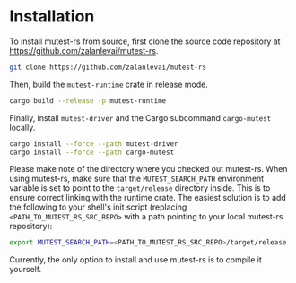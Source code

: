 # Installation

To install mutest-rs from source, first clone the source code repository at <https://github.com/zalanlevai/mutest-rs>.

```sh
git clone https://github.com/zalanlevai/mutest-rs
```

Then, build the `mutest-runtime` crate in release mode.

```sh
cargo build --release -p mutest-runtime
```

Finally, install `mutest-driver` and the Cargo subcommand `cargo-mutest` locally.

```sh
cargo install --force --path mutest-driver
cargo install --force --path cargo-mutest
```

Please make note of the directory where you checked out mutest-rs. When using mutest-rs, make sure that the `MUTEST_SEARCH_PATH` environment variable is set to point to the `target/release` directory inside. This is to ensure correct linking with the runtime crate. The easiest solution is to add the following to your shell's init script (replacing `<PATH_TO_MUTEST_RS_SRC_REPO>` with a path pointing to your local mutest-rs repository):

```sh
export MUTEST_SEARCH_PATH=<PATH_TO_MUTEST_RS_SRC_REPO>/target/release
```

Currently, the only option to install and use mutest-rs is to compile it yourself.
